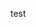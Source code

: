 <!DOCTYPE HTML>
<html lang="en">
  <head>
    <meta charset="utf-8">
    <title>hunger</title>
  </head>
  <body>
  <p>test</p>
  </body>
